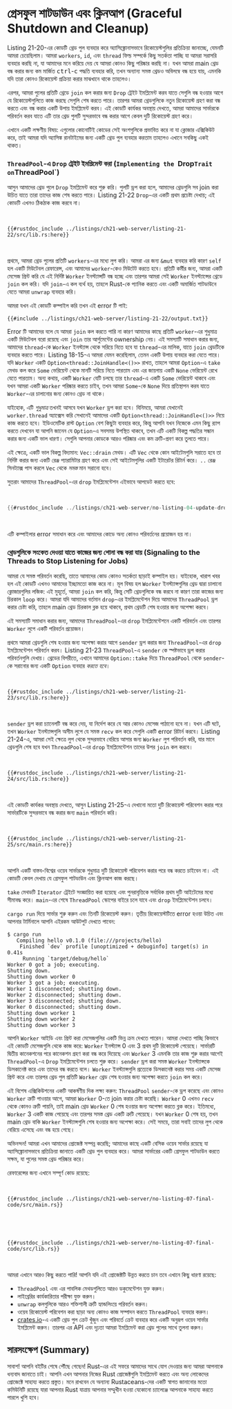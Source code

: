 # গ্রেসফুল শাটডাউন এবং ক্লিনআপ (Graceful Shutdown and Cleanup)

Listing 21-20-এর কোডটি থ্রেড পুল ব্যবহার করে অ্যাসিঙ্ক্রোনাসভাবে রিকোয়েস্টগুলির প্রতিক্রিয়া জানাচ্ছে, যেমনটি আমরা চেয়েছিলাম। আমরা `workers`, `id`, এবং `thread` ফিল্ড সম্পর্কে কিছু সতর্কতা পাচ্ছি যা আমরা সরাসরি ব্যবহার করছি না, যা আমাদের মনে করিয়ে দেয় যে আমরা কোনও কিছু পরিষ্কার করছি না। যখন আমরা main থ্রেড বন্ধ করার জন্য কম মার্জিত <kbd>ctrl</kbd>-<kbd>c</kbd> পদ্ধতি ব্যবহার করি, তখন অন্যান্য সমস্ত থ্রেডও অবিলম্বে বন্ধ হয়ে যায়, এমনকি যদি তারা কোনও রিকোয়েস্ট প্রক্রিয়া করার মাঝখানে থাকে তাহলেও।

এরপর, আমরা পুলের প্রতিটি থ্রেডে `join` কল করার জন্য `Drop` ট্রেইট ইমপ্লিমেন্ট করব যাতে সেগুলি বন্ধ হওয়ার আগে যে রিকোয়েস্টগুলিতে কাজ করছে সেগুলি শেষ করতে পারে। তারপর আমরা থ্রেডগুলিকে নতুন রিকোয়েস্ট গ্রহণ করা বন্ধ করতে এবং বন্ধ করার একটি উপায় ইমপ্লিমেন্ট করব। এই কোডটি কার্যকর অবস্থায় দেখতে, আমরা আমাদের সার্ভারকে পরিবর্তন করব যাতে এটি তার থ্রেড পুলটি সুন্দরভাবে বন্ধ করার আগে কেবল দুটি রিকোয়েস্ট গ্রহণ করে।

এখানে একটি লক্ষণীয় বিষয়: এগুলোর কোনোটিই কোডের সেই অংশগুলিকে প্রভাবিত করে না যা ক্লোজার এক্সিকিউট করে, তাই আমরা যদি অ্যাসিঙ্ক রানটাইমের জন্য একটি থ্রেড পুল ব্যবহার করতাম তাহলেও এখানে সবকিছু একই থাকত।

### `ThreadPool`-এ `Drop` ট্রেইট ইমপ্লিমেন্ট করা (`Implementing the `Drop` Trait on `ThreadPool`)

আসুন আমাদের থ্রেড পুলে `Drop` ইমপ্লিমেন্ট করে শুরু করি। পুলটি ড্রপ করা হলে, আমাদের থ্রেডগুলি সব join করা উচিত যাতে তারা তাদের কাজ শেষ করতে পারে। Listing 21-22 `Drop`-এর একটি প্রথম প্রচেষ্টা দেখায়; এই কোডটি এখনও ঠিকঠাক কাজ করবে না।

<Listing number="21-22" file-name="src/lib.rs" caption="থ্রেড পুল স্কোপের বাইরে চলে গেলে প্রতিটি থ্রেডকে জয়েন করা">

```rust,ignore,does_not_compile
{{#rustdoc_include ../listings/ch21-web-server/listing-21-22/src/lib.rs:here}}
```

</Listing>

প্রথমে, আমরা থ্রেড পুলের প্রতিটি `workers`-এর মধ্যে লুপ করি। আমরা এর জন্য `&mut` ব্যবহার করি কারণ `self` হল একটি মিউটেবল রেফারেন্স, এবং আমাদের `worker`-কেও মিউটেট করতে হবে। প্রতিটি কর্মীর জন্য, আমরা একটি মেসেজ প্রিন্ট করি যে এই নির্দিষ্ট `Worker` ইনস্ট্যান্সটি বন্ধ হচ্ছে এবং তারপর আমরা সেই `Worker` ইনস্ট্যান্সের থ্রেডে `join` কল করি। যদি `join`-এ কল ব্যর্থ হয়, তাহলে Rust-কে প্যানিক করতে এবং একটি অমার্জিত শাটডাউনে যেতে আমরা `unwrap` ব্যবহার করি।

আমরা যখন এই কোডটি কম্পাইল করি তখন এই error টি পাই:

```console
{{#include ../listings/ch21-web-server/listing-21-22/output.txt}}
```

Error টি আমাদের বলে যে আমরা `join` কল করতে পারি না কারণ আমাদের কাছে প্রতিটি `worker`-এর শুধুমাত্র একটি মিউটেবল বরো রয়েছে এবং `join` তার আর্গুমেন্টের ownership নেয়। এই সমস্যাটি সমাধান করার জন্য, আমাদের `thread`-কে `Worker` ইনস্ট্যান্স থেকে সরিয়ে নিতে হবে যা `thread`-এর মালিক, যাতে `join` থ্রেডটিকে ব্যবহার করতে পারে। Listing 18-15-এ আমরা যেমন করেছিলাম, তেমন একটি উপায় ব্যবহার করা যেতে পারে। যদি `Worker` একটি `Option<thread::JoinHandle<()>>` রাখত, তাহলে আমরা `Option`-এ `take` মেথড কল করে `Some` ভেরিয়েন্ট থেকে মানটি সরিয়ে নিতে পারতাম এবং এর জায়গায় একটি `None` ভেরিয়েন্ট রেখে যেতে পারতাম। অন্য কথায়, একটি `Worker` যেটি চলছে তার `thread`-এ একটি `Some` ভেরিয়েন্ট থাকবে এবং যখন আমরা একটি `Worker` পরিষ্কার করতে চাইব, তখন আমরা `Some`-কে `None` দিয়ে প্রতিস্থাপন করব যাতে `Worker`-এর চালানোর জন্য কোনও থ্রেড না থাকে।

যাইহোক, এটি _শুধুমাত্র_ তখনই আসবে যখন `Worker` ড্রপ করা হবে। বিনিময়ে, আমরা যেখানেই `worker.thread` অ্যাক্সেস করি সেখানেই আমাদের একটি `Option<thread::JoinHandle<()>>` নিয়ে কাজ করতে হবে। ইডিওমেটিক রাস্ট `Option` বেশ কিছুটা ব্যবহার করে, কিন্তু আপনি যখন নিজেকে এমন কিছু র‍্যাপ করতে দেখবেন যা আপনি জানেন যে `Option`-এ সবসময় উপস্থিত থাকবে, তখন এটি একটি বিকল্প পদ্ধতির সন্ধান করার জন্য একটি ভাল ধারণা। সেগুলি আপনার কোডকে আরও পরিষ্কার এবং কম ত্রুটি-প্রবণ করে তুলতে পারে।

এই ক্ষেত্রে, একটি ভাল বিকল্প বিদ্যমান: `Vec::drain` মেথড। এটি `Vec` থেকে কোন আইটেমগুলি সরাতে হবে তা নির্দিষ্ট করার জন্য একটি রেঞ্জ প্যারামিটার গ্রহণ করে এবং সেই আইটেমগুলির একটি ইটারেটর রিটার্ন করে। `..` রেঞ্জ সিনট্যাক্স পাস করলে `Vec` থেকে _সমস্ত_ মান সরানো হবে।

সুতরাং আমাদের `ThreadPool`-এর `drop` ইমপ্লিমেন্টেশন এইভাবে আপডেট করতে হবে:

<Listing file-name="src/lib.rs">

```rust
{{#rustdoc_include ../listings/ch21-web-server/no-listing-04-update-drop-definition/src/lib.rs:here}}
```

</Listing>

এটি কম্পাইলার error সমাধান করে এবং আমাদের কোডে অন্য কোনও পরিবর্তনের প্রয়োজন হয় না।

### থ্রেডগুলিকে সংকেত দেওয়া যাতে কাজের জন্য শোনা বন্ধ করা যায় (Signaling to the Threads to Stop Listening for Jobs)

আমরা যে সমস্ত পরিবর্তন করেছি, তাতে আমাদের কোড কোনও সতর্কতা ছাড়াই কম্পাইল হয়। যাইহোক, খারাপ খবর হল এই কোডটি এখনও আমাদের ইচ্ছামতো কাজ করে না। মূল বিষয় হল `Worker` ইনস্ট্যান্সগুলির থ্রেড দ্বারা চালানো ক্লোজারগুলির লজিক: এই মুহূর্তে, আমরা `join` কল করি, কিন্তু সেটি থ্রেডগুলিকে বন্ধ করবে না কারণ তারা কাজের জন্য চিরকাল `loop` করে। আমরা যদি আমাদের বর্তমান `drop`-এর ইমপ্লিমেন্টেশন দিয়ে আমাদের `ThreadPool` ড্রপ করার চেষ্টা করি, তাহলে main থ্রেড চিরকাল ব্লক হয়ে থাকবে, প্রথম থ্রেডটি শেষ হওয়ার জন্য অপেক্ষা করবে।

এই সমস্যাটি সমাধান করার জন্য, আমাদের `ThreadPool`-এর `drop` ইমপ্লিমেন্টেশনে একটি পরিবর্তন এবং তারপর `Worker` লুপে একটি পরিবর্তন প্রয়োজন।

প্রথমে আমরা থ্রেডগুলি শেষ হওয়ার জন্য অপেক্ষা করার আগে `sender` ড্রপ করার জন্য `ThreadPool`-এর `drop` ইমপ্লিমেন্টেশন পরিবর্তন করব। Listing 21-23 `ThreadPool`-এ `sender` কে স্পষ্টভাবে ড্রপ করার পরিবর্তনগুলি দেখায়। থ্রেডের বিপরীতে, এখানে আমাদের `Option::take` দিয়ে `ThreadPool` থেকে `sender`-কে সরানোর জন্য একটি `Option` ব্যবহার _করতে হবে_।

<Listing number="21-23" file-name="src/lib.rs" caption="`Worker` থ্রেডগুলিতে join করার আগে `sender`-কে স্পষ্টভাবে ড্রপ করা">

```rust,noplayground,not_desired_behavior
{{#rustdoc_include ../listings/ch21-web-server/listing-21-23/src/lib.rs:here}}
```

</Listing>

`sender` ড্রপ করা চ্যানেলটি বন্ধ করে দেয়, যা নির্দেশ করে যে আর কোনও মেসেজ পাঠানো হবে না। যখন এটি ঘটে, তখন `Worker` ইনস্ট্যান্সগুলি অসীম লুপে যে সমস্ত `recv` কল করে সেগুলি একটি error রিটার্ন করবে। Listing 21-24-এ, আমরা সেই ক্ষেত্রে লুপ থেকে সুন্দরভাবে বেরিয়ে আসার জন্য `Worker` লুপ পরিবর্তন করি, যার মানে থ্রেডগুলি শেষ হবে যখন `ThreadPool`-এর `drop` ইমপ্লিমেন্টেশন তাদের উপর `join` কল করবে।

<Listing number="21-24" file-name="src/lib.rs" caption="`recv` একটি error রিটার্ন করলে লুপ থেকে স্পষ্টভাবে বেরিয়ে আসা">

```rust,noplayground
{{#rustdoc_include ../listings/ch21-web-server/listing-21-24/src/lib.rs:here}}
```

</Listing>

এই কোডটি কার্যকর অবস্থায় দেখতে, আসুন Listing 21-25-এ দেখানো মতো দুটি রিকোয়েস্ট পরিবেশন করার পরে সার্ভারটিকে সুন্দরভাবে বন্ধ করার জন্য `main` পরিবর্তন করি।

<Listing number="21-25" file-name="src/main.rs" caption="লুপ থেকে বেরিয়ে এসে দুটি রিকোয়েস্ট পরিবেশন করার পরে সার্ভার বন্ধ করা">

```rust,ignore
{{#rustdoc_include ../listings/ch21-web-server/listing-21-25/src/main.rs:here}}
```

</Listing>

আপনি একটি বাস্তব-বিশ্বের ওয়েব সার্ভারকে শুধুমাত্র দুটি রিকোয়েস্ট পরিবেশন করার পরে বন্ধ করতে চাইবেন না। এই কোডটি কেবল দেখায় যে গ্রেসফুল শাটডাউন এবং ক্লিনআপ কাজ করছে।

`take` মেথডটি `Iterator` ট্রেইটে সংজ্ঞায়িত করা হয়েছে এবং পুনরাবৃত্তিকে সর্বাধিক প্রথম দুটি আইটেমের মধ্যে সীমাবদ্ধ করে। `main`-এর শেষে `ThreadPool` স্কোপের বাইরে চলে যাবে এবং `drop` ইমপ্লিমেন্টেশন চলবে।

`cargo run` দিয়ে সার্ভার শুরু করুন এবং তিনটি রিকোয়েস্ট করুন। তৃতীয় রিকোয়েস্টটিতে error হওয়া উচিত এবং আপনার টার্মিনালে আপনি এইরকম আউটপুট দেখতে পাবেন:

<!-- manual-regeneration
cd listings/ch21-web-server/listing-21-25
cargo run
curl http://127.0.0.1:7878
curl http://127.0.0.1:7878
curl http://127.0.0.1:7878
third request will error because server will have shut down
copy output below
Can't automate because the output depends on making requests
-->

```console
$ cargo run
   Compiling hello v0.1.0 (file:///projects/hello)
    Finished `dev` profile [unoptimized + debuginfo] target(s) in 0.41s
     Running `target/debug/hello`
Worker 0 got a job; executing.
Shutting down.
Shutting down worker 0
Worker 3 got a job; executing.
Worker 1 disconnected; shutting down.
Worker 2 disconnected; shutting down.
Worker 3 disconnected; shutting down.
Worker 0 disconnected; shutting down.
Shutting down worker 1
Shutting down worker 2
Shutting down worker 3
```

আপনি `Worker` আইডি এবং প্রিন্ট করা মেসেজগুলির একটি ভিন্ন ক্রম দেখতে পারেন। আমরা দেখতে পাচ্ছি কিভাবে এই কোডটি মেসেজগুলি থেকে কাজ করে: `Worker` ইনস্ট্যান্স 0 এবং 3 প্রথম দুটি রিকোয়েস্ট পেয়েছে। সার্ভারটি দ্বিতীয় কানেকশনের পরে কানেকশন গ্রহণ করা বন্ধ করে দিয়েছে এবং `Worker` 3 এমনকি তার কাজ শুরু করার আগেই `ThreadPool`-এ `Drop` ইমপ্লিমেন্টেশন চলতে শুরু করে। `sender` ড্রপ করা সমস্ত `Worker` ইনস্ট্যান্সকে ডিসকানেক্ট করে এবং তাদের বন্ধ করতে বলে। `Worker` ইনস্ট্যান্সগুলি প্রত্যেকে ডিসকানেক্ট করার সময় একটি মেসেজ প্রিন্ট করে এবং তারপর থ্রেড পুল প্রতিটি `Worker` থ্রেড শেষ হওয়ার জন্য অপেক্ষা করতে `join` কল করে।

এই বিশেষ এক্সিকিউশনের একটি আকর্ষণীয় দিক লক্ষ্য করুন: `ThreadPool` `sender`-কে ড্রপ করেছে এবং কোনও `Worker` ত্রুটি পাওয়ার আগে, আমরা `Worker` 0-তে join করার চেষ্টা করেছি। `Worker` 0 এখনও `recv` থেকে কোনও ত্রুটি পায়নি, তাই main থ্রেড `Worker` 0 শেষ হওয়ার জন্য অপেক্ষা করতে ব্লক করে। ইতিমধ্যে, `Worker` 3 একটি কাজ পেয়েছে এবং তারপর সমস্ত থ্রেড একটি ত্রুটি পেয়েছে। যখন `Worker` 0 শেষ হয়, তখন main থ্রেড বাকি `Worker` ইনস্ট্যান্সগুলি শেষ হওয়ার জন্য অপেক্ষা করে। সেই সময়ে, তারা সবাই তাদের লুপ থেকে বেরিয়ে এসেছে এবং বন্ধ হয়ে গেছে।

অভিনন্দন! আমরা এখন আমাদের প্রোজেক্ট সম্পন্ন করেছি; আমাদের কাছে একটি বেসিক ওয়েব সার্ভার রয়েছে যা অ্যাসিঙ্ক্রোনাসভাবে প্রতিক্রিয়া জানাতে একটি থ্রেড পুল ব্যবহার করে। আমরা সার্ভারের একটি গ্রেসফুল শাটডাউন করতে সক্ষম, যা পুলের সমস্ত থ্রেড পরিষ্কার করে।

রেফারেন্সের জন্য এখানে সম্পূর্ণ কোড রয়েছে:

<Listing file-name="src/main.rs">

```rust,ignore
{{#rustdoc_include ../listings/ch21-web-server/no-listing-07-final-code/src/main.rs}}
```

</Listing>

<Listing file-name="src/lib.rs">

```rust,noplayground
{{#rustdoc_include ../listings/ch21-web-server/no-listing-07-final-code/src/lib.rs}}
```

</Listing>

আমরা এখানে আরও কিছু করতে পারি! আপনি যদি এই প্রোজেক্টটি উন্নত করতে চান তবে এখানে কিছু ধারণা রয়েছে:

-   `ThreadPool` এবং এর পাবলিক মেথডগুলিতে আরও ডকুমেন্টেশন যুক্ত করুন।
-   লাইব্রেরির কার্যকারিতার পরীক্ষা যুক্ত করুন।
-   `unwrap` কলগুলিকে আরও শক্তিশালী ত্রুটি হ্যান্ডলিংয়ে পরিবর্তন করুন।
-   ওয়েব রিকোয়েস্ট পরিবেশন করা ছাড়া অন্য কোনও কাজ সম্পাদন করতে `ThreadPool` ব্যবহার করুন।
-   [crates.io](https://crates.io/)-এ একটি থ্রেড পুল ক্রেট খুঁজুন এবং পরিবর্তে ক্রেট ব্যবহার করে একটি অনুরূপ ওয়েব সার্ভার ইমপ্লিমেন্ট করুন। তারপর এর API এবং দৃঢ়তা আমরা ইমপ্লিমেন্ট করা থ্রেড পুলের সাথে তুলনা করুন।

## সারসংক্ষেপ (Summary)

সাবাশ! আপনি বইটির শেষে পৌঁছে গেছেন! Rust-এর এই সফরে আমাদের সাথে যোগ দেওয়ার জন্য আমরা আপনাকে ধন্যবাদ জানাতে চাই। আপনি এখন আপনার নিজের Rust প্রোজেক্টগুলি ইমপ্লিমেন্ট করতে এবং অন্য লোকেদের প্রোজেক্টে সাহায্য করতে প্রস্তুত। মনে রাখবেন যে অন্যান্য Rustaceans-দের একটি স্বাগত জানানোর মতো কমিউনিটি রয়েছে যারা আপনার Rust যাত্রায় আপনার সম্মুখীন হওয়া যেকোনো চ্যালেঞ্জে আপনাকে সাহায্য করতে পারলে খুশি হবে।
